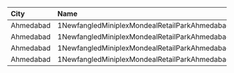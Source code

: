 | City      | Name                                          | Language |  Time | Type       | Price | Capacity | Booked |
| :-------- | :-------------------------------------------- | :------- | ----: | :--------- | ----: | -------: | -----: |
| Ahmedabad | 1NewfangledMiniplexMondealRetailParkAhmedabad | Gujarati | 08:31 | FirstFloor |  200₹ |       48 |     38 |
| Ahmedabad | 1NewfangledMiniplexMondealRetailParkAhmedabad | Gujarati | 12:01 | FirstFloor |  300₹ |       40 |     34 |
| Ahmedabad | 1NewfangledMiniplexMondealRetailParkAhmedabad | Gujarati | 15:01 | FirstFloor |  300₹ |       48 |     38 |
| Ahmedabad | 1NewfangledMiniplexMondealRetailParkAhmedabad | Gujarati | 18:31 | FirstFloor |  300₹ |       40 |     32 |